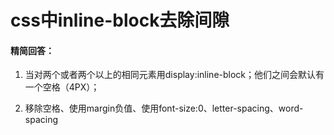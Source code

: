 # css中inline-block去除间隙

#### 精简回答：

1. 当对两个或者两个以上的相同元素用display:inline-block；他们之间会默认有一个空格（4PX）；
   
2. 移除空格、使用margin负值、使用font-size:0、letter-spacing、word-spacing


